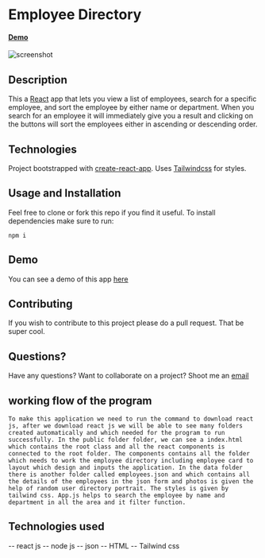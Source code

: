 # Employee Directory
 #### [Demo](https:)
![screenshot](employee-directory.png)

## Description

This a [React](https://reactjs.org/) app that lets you view a list of employees, search for a specific employee, 
and sort the employee by either name or department. When you search for an employee it will immediately give you a 
result and clicking on the buttons will sort the employees either in ascending or descending order.
      

## Technologies

Project bootstrapped with [create-react-app](https://reactjs.org/docs/create-a-new-react-app.html#create-react-app). Uses 
[Tailwindcss](https://tailwindcss.com/) for styles. 

## Usage and Installation

Feel free to clone or fork this repo if you find it useful. To install dependencies make sure to run:

```
npm i
```

## Demo

You can see a demo of this app [here](https://dhanya.github.io/react-employee-directory/)

## Contributing

If you wish to contribute to this project please do a pull request. That be super cool.

## Questions?


Have any questions? Want to collaborate on a project? Shoot me an [email](dhanyakunhi@gmail.com)
 
 ## working flow of the program
 
 `` To make this application we need to run the command to download react js, after we download react js we will be able to see many folders created automatically and which needed for the program to run successfully. In the public folder folder, we can see a index.html which contains the root class and all the react components is connected to the root folder. The components contains all the folder which needs to work the employee directory including employee card to layout which design and inputs the application. In the data folder there is another folder called employees.json and which contains all the details of the employees in the json form and photos is given the help of random user directory portrait. The styles is given by tailwind css. App.js helps to search the employee by name and department in all the area and it filter function. ``

 ## Technologies used
  -- react js
  -- node js 
  -- json
  --  HTML
  -- Tailwind css